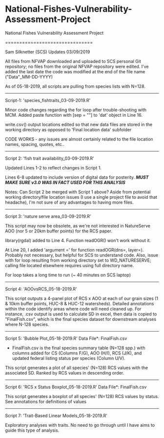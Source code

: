 # National-Fishes-Vulnerability-Assessment-Project
National Fishes Vulnerability Assessment Project

===============================

Sam Silknetter (SCS) Updates 03/09/2019

All files from NFVAP downloaded and uploaded to SCS personal Git repository; no files from the original NFVAP repository were edited. I've added the last date the code was modified at the end of the file name ("Data"_MM-DD-YYYY)

As of 05-18-2019, all scripts are pulling from species lists with N=128. 

-------------------------------

Script-1: 'species_fishtraits_03-09-2019.R'

Minor code changes regarding the for loop after trouble-shooting with MCM. Added paste function with [sep = ""] to 'dat' object in Line 16.

write.csv() output locations edited so that new data files are stored in the working directory as opposed to 'Final location data' subfolder

CODE WORKS - any issues are almost certainly related to the file location names, spacing, quotes, etc..

-------------------------------

Script 2: 'fish trait availability_03-09-2019.R'

Updated Lines 1-2 to reflect changes in Script 1.

Lines 6-8 updated to include version of digital data for posterity. *****MUST MAKE SURE v3.0 WAS IN FACT USED FOR THIS ANALYSIS*****

Notes: Can Script 2 be merged with Script 1 above? Aside from potential working directory/file location issues (I use a single project file to avoid that headache), I'm not sure of any advantages to having more files.

-------------------------------

Script 3: 'nature serve area_03-09-2019.R'

This script may now be obsolete, as we're not interested in NatureServe AOO  (nor 5 or 20km buffer points) for the RCS paper. 

library(rgdal) added to Line 4. Function readOGR() won't work without it.

At Line 20, I added 'argument =' for function readOGR(dns=, layer=). Probably not necessary, but helpful for SCS to understand code. Also, issue with for loop resulting from working directory set to WD_NATURESERVE; calling file located elsewhere requires using full directory name. 

For loop takes a long time to run (~ 40 minutes on SCS laptop)

-------------------------------

Script 4: 'AOOvsRCS_05-18-2019.R'

This script outputs a 4-panel plot of RCS x AOO at each of our grain sizes (1 & 10km buffer points, HUC-8 & HUC-12 watersheds). Detailed annotations within the code identify areas where code will need cleaned up. For instance, .csv output is used to calculate SD in excel, then data is copied to "FinalFish.csv", which is the final species dataset for downstream analyses where N-128 species. 

-------------------------------

Script 5: 'Bubble Plot_05-18-2019.R'
Data File*: FinalFish.csv
  * FinalFish.csv is the final species summary table (N=128 spp.) with columns added      for CS (Columns F/G), AOO (H/I), RCS (J/K), and updated federal listing status       per species (Column U/V). 

This script generates a plot of all species' (N=128) RCS values with the associated SD. Ranked by RCS values in descending order. 

-------------------------------

Script 6: 'RCS x Status Boxplot_05-18-2019.R'
Data File*: FinalFish.csv

This script generates a boxplot of all species' (N=128) RCS values by status. See annotations for definitions of values

-------------------------------

Script 7: 'Trait-Based Linear Models_05-18-2019.R'

Exploratory analyses with traits. No need to go through until I have aims to guide this type of analysis. 

